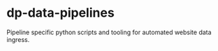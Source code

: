 # dp-data-pipelines
Pipeline specific python scripts and tooling for automated website data ingress.
